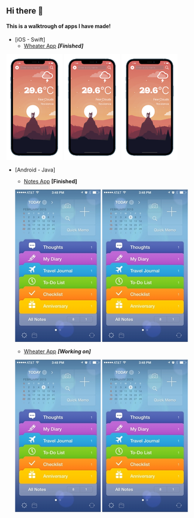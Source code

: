 ## Hi there 👋

#### This is a walktrough of apps I have made!


* [iOS - Swift]
  * [Wheater App](https://www.github.com/RodeoGithub/Clima-iOS-App) **_[Finished]_**


<img src="/Images/Clima-iOS/current_location_resistencia.png" alt="Weather_image" width="30%" height="30%">

<img src="/Images/Clima-iOS/current_location_resistencia.png" alt="Weather_image" width="30%" height="30%">

<img src="/Images/Clima-iOS/current_location_resistencia.png" alt="Weather_image" width="30%" height="30%">

<!--
  ![Wheater App Image 1](/Images/Clima-iOS/current_location_resistencia.png =100x20) 
  ![Wheater App Image 2](/Images/Clima-iOS/current_weather_moscow.png =100x20)
-->

* [Android - Java]
  * [Notes App](https://www.github.com/RodeoGithub/Note-Keeper) **[Finished]**

  ![Notes App Image 1](/Images/Notes-App-Android/image-2.png) ![Notes App Image 2](/Images/Notes-App-Android/image-2.png)
  
  * [Wheater App](https://www.github.com/RodeoGithub/Note-Keeper) **_[Working on]_**

  ![Wheater App Image 1](/Images/Notes-App-Android/image-2.png) ![Wheater App Image 2](/Images/Notes-App-Android/image-2.png)


<!--
**RodeoGithub/RodeoGithub** is a ✨ _special_ ✨ repository because its `README.md` (this file) appears on your GitHub profile.

Here are some ideas to get you started:

- 🔭 I’m currently working on ...
- 🌱 I’m currently learning ...
- 👯 I’m looking to collaborate on ...
- 🤔 I’m looking for help with ...
- 💬 Ask me about ...
- 📫 How to reach me: ...
- 😄 Pronouns: ...
- ⚡ Fun fact: ...
-->
